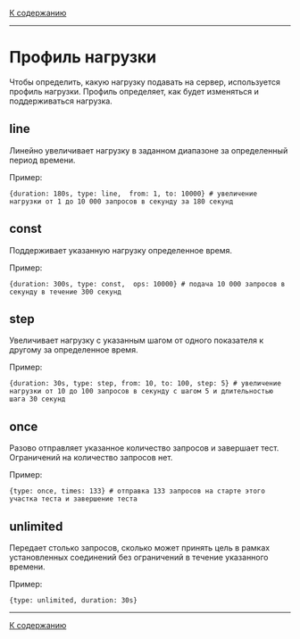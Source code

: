 [К содержанию](index.md)

---

# Профиль нагрузки

Чтобы определить, какую нагрузку подавать на сервер, используется профиль нагрузки. Профиль определяет, как будет изменяться и поддерживаться нагрузка.

## line

Линейно увеличивает нагрузку в заданном диапазоне за определенный период времени.

Пример:

```
{duration: 180s, type: line,  from: 1, to: 10000} # увеличение нагрузки от 1 до 10 000 запросов в секунду за 180 секунд
```

## const

Поддерживает указанную нагрузку определенное время.

Пример:

```
{duration: 300s, type: const,  ops: 10000} # подача 10 000 запросов в секунду в течение 300 секунд

```

## step

Увеличивает нагрузку с указанным шагом от одного показателя к другому за определенное время.

Пример:

```
{duration: 30s, type: step, from: 10, to: 100, step: 5} # увеличение нагрузки от 10 до 100 запросов в секунду с шагом 5 и длительностью шага 30 секунд
```

## once

Разово отправляет указанное количество запросов и завершает тест. Ограничений на количество запросов нет.

Пример:

```
{type: once, times: 133} # отправка 133 запросов на старте этого участка теста и завершение теста
```

## unlimited
Передает столько запросов, сколько может принять цель в рамках установленных соединений без ограничений в течение указанного времени.

Пример:

```
{type: unlimited, duration: 30s}
```

---

[К содержанию](index.md)
